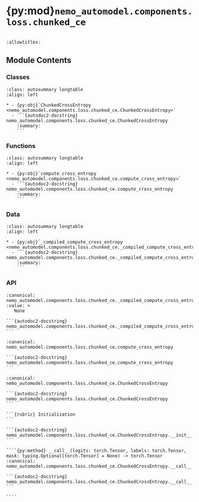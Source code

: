 # {py:mod}`nemo_automodel.components.loss.chunked_ce`

```{py:module} nemo_automodel.components.loss.chunked_ce
```

```{autodoc2-docstring} nemo_automodel.components.loss.chunked_ce
:allowtitles:
```

## Module Contents

### Classes

````{list-table}
:class: autosummary longtable
:align: left

* - {py:obj}`ChunkedCrossEntropy <nemo_automodel.components.loss.chunked_ce.ChunkedCrossEntropy>`
  - ```{autodoc2-docstring} nemo_automodel.components.loss.chunked_ce.ChunkedCrossEntropy
    :summary:
    ```
````

### Functions

````{list-table}
:class: autosummary longtable
:align: left

* - {py:obj}`compute_cross_entropy <nemo_automodel.components.loss.chunked_ce.compute_cross_entropy>`
  - ```{autodoc2-docstring} nemo_automodel.components.loss.chunked_ce.compute_cross_entropy
    :summary:
    ```
````

### Data

````{list-table}
:class: autosummary longtable
:align: left

* - {py:obj}`_compiled_compute_cross_entropy <nemo_automodel.components.loss.chunked_ce._compiled_compute_cross_entropy>`
  - ```{autodoc2-docstring} nemo_automodel.components.loss.chunked_ce._compiled_compute_cross_entropy
    :summary:
    ```
````

### API

````{py:data} _compiled_compute_cross_entropy
:canonical: nemo_automodel.components.loss.chunked_ce._compiled_compute_cross_entropy
:value: >
   None

```{autodoc2-docstring} nemo_automodel.components.loss.chunked_ce._compiled_compute_cross_entropy
```

````

````{py:function} compute_cross_entropy(logits: torch.Tensor, targets: torch.Tensor, ignore_index=-100)
:canonical: nemo_automodel.components.loss.chunked_ce.compute_cross_entropy

```{autodoc2-docstring} nemo_automodel.components.loss.chunked_ce.compute_cross_entropy
```
````

`````{py:class} ChunkedCrossEntropy(chunk_len: int = 32, compile: bool = True, ignore_index: int = -100)
:canonical: nemo_automodel.components.loss.chunked_ce.ChunkedCrossEntropy

```{autodoc2-docstring} nemo_automodel.components.loss.chunked_ce.ChunkedCrossEntropy
```

```{rubric} Initialization
```

```{autodoc2-docstring} nemo_automodel.components.loss.chunked_ce.ChunkedCrossEntropy.__init__
```

````{py:method} __call__(logits: torch.Tensor, labels: torch.Tensor, mask: typing.Optional[torch.Tensor] = None) -> torch.Tensor
:canonical: nemo_automodel.components.loss.chunked_ce.ChunkedCrossEntropy.__call__

```{autodoc2-docstring} nemo_automodel.components.loss.chunked_ce.ChunkedCrossEntropy.__call__
```

````

`````
